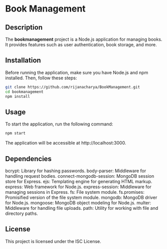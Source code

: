 # Book Management

## Description

The **bookmanagement** project is a Node.js application for managing books. It provides features such as user authentication, book storage, and more.

## Installation

Before running the application, make sure you have Node.js and npm installed. Then, follow these steps:

```bash
git clone https://github.com/rijanacharya/BookManagement.git
cd bookmanagement
npm install
```

## Usage
To start the application, run the following command:
```bash
npm start
```

The application will be accessible at http://localhost:3000.


## Dependencies
bcrypt: Library for hashing passwords.
body-parser: Middleware for handling request bodies.
connect-mongodb-session: MongoDB session store for Express.
ejs: Templating engine for generating HTML markup.
express: Web framework for Node.js.
express-session: Middleware for managing sessions in Express.
fs: File system module.
fs.promises: Promisified version of the file system module.
mongodb: MongoDB driver for Node.js.
mongoose: MongoDB object modeling for Node.js.
multer: Middleware for handling file uploads.
path: Utility for working with file and directory paths.


## License
This project is licensed under the ISC License.
